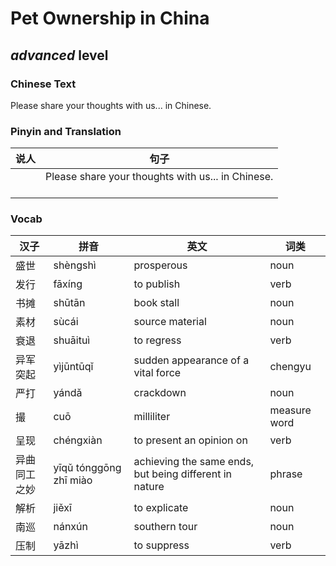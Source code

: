 # Pet Ownership in China
## *advanced* level

### Chinese Text
Please share your thoughts with us... in Chinese.

### Pinyin and Translation
|说人|句子|
|----|----|
||Please share your thoughts with us... in Chinese.<br /><br />|
### Vocab
|汉子|拼音|英文|词类|
|----|----|----|----|
|盛世|shèngshì|prosperous|noun|
|发行|fāxíng|to publish|verb|
|书摊|shūtān|book stall|noun|
|素材|sùcái|source material|noun|
|衰退|shuāituì|to regress|verb|
|异军突起|yìjūntūqǐ|sudden appearance of a vital force|chengyu|
|严打|yándǎ|crackdown|noun|
|撮|cuō|milliliter|measure word|
|呈现|chéngxiàn|to present an opinion on|verb|
|异曲同工之妙|yīqǔ tónggōng zhī miào|achieving the same ends, but being different in nature|phrase|
|解析|jiěxī|to explicate|noun|
|南巡|nánxún|southern tour|noun|
|压制|yāzhì|to suppress|verb|